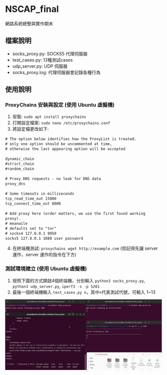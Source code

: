# NSCAP_final
網路系統總整與實作期末
## 檔案說明
- socks_proxy.py: SOCKS5 代理伺服器
- test_cases.py: 13種測試cases
- udp_server.py: UDP 伺服器
- socks_proxy.log: 代理伺服器會記錄各種行為
## 使用說明
### ProxyChains 安裝與設定 (使用 Ubuntu 虛擬機)
1. 安裝: `sudo apt install proxychains`
2. 打開設定檔案: `sudo nano /etc/proxychains.conf`
3. 將設定檔更改如下:
```
# The option below identifies how the ProxyList is treated.
# only one option should be uncommented at time,
# otherwise the last appearing option will be accepted

dynamic_chain
#strict_chain
#random_chain

# Proxy DNS requests - no leak for DNS data
proxy_dns

# Some timeouts in milliseconds
tcp_read_time_out 15000
tcp_connect_time_out 8000

# Add proxy here (order matters, we use the first found working proxy).
# meanwile
# defaults set to "tor"
# socks4 127.0.0.1 9050
socks5 127.0.0.1 1080 user password
```
4. 在終端機測試: `proxychains wget http://example.com` (但記得先讓 server 運作，server 運作的指令在下方)
### 測試環境建立 (使用 Ubuntu 虛擬機)
1. 按照下圖的方式開啟4個終端機，分別輸入 `python3 socks_proxy.py`, `python3 udp_server.py`, `iperf3 -s -p 5201`
2. 最後一個終端機輸入 `test_cases.py n`，其中`n`代表測試代號，可輸入 1~13
   
![alt text](image.png)

